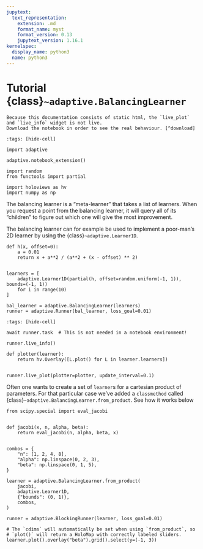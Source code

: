 ```yaml
---
jupytext:
  text_representation:
    extension: .md
    format_name: myst
    format_version: 0.13
    jupytext_version: 1.16.1
kernelspec:
  display_name: python3
  name: python3
---
```


# Tutorial {class}`~adaptive.BalancingLearner`

```{note}
Because this documentation consists of static html, the `live_plot` and `live_info` widget is not live.
Download the notebook in order to see the real behaviour. [^download]
```

```{code-cell} ipython3
:tags: [hide-cell]

import adaptive

adaptive.notebook_extension()

import random
from functools import partial

import holoviews as hv
import numpy as np
```

The balancing learner is a “meta-learner” that takes a list of learners.
When you request a point from the balancing learner, it will query all of its “children” to figure out which one will give the most improvement.

The balancing learner can for example be used to implement a poor-man’s 2D learner by using the {class}`~adaptive.Learner1D`.

```{code-cell} ipython3
def h(x, offset=0):
    a = 0.01
    return x + a**2 / (a**2 + (x - offset) ** 2)


learners = [
    adaptive.Learner1D(partial(h, offset=random.uniform(-1, 1)), bounds=(-1, 1))
    for i in range(10)
]

bal_learner = adaptive.BalancingLearner(learners)
runner = adaptive.Runner(bal_learner, loss_goal=0.01)
```

```{code-cell} ipython3
:tags: [hide-cell]

await runner.task  # This is not needed in a notebook environment!
```

```{code-cell} ipython3
runner.live_info()
```

```{code-cell} ipython3
def plotter(learner):
    return hv.Overlay([L.plot() for L in learner.learners])


runner.live_plot(plotter=plotter, update_interval=0.1)
```

Often one wants to create a set of `learner`s for a cartesian product of parameters.
For that particular case we’ve added a `classmethod` called {class}`~adaptive.BalancingLearner.from_product`.
See how it works below

```{code-cell} ipython3
from scipy.special import eval_jacobi


def jacobi(x, n, alpha, beta):
    return eval_jacobi(n, alpha, beta, x)


combos = {
    "n": [1, 2, 4, 8],
    "alpha": np.linspace(0, 2, 3),
    "beta": np.linspace(0, 1, 5),
}

learner = adaptive.BalancingLearner.from_product(
    jacobi,
    adaptive.Learner1D,
    {"bounds": (0, 1)},
    combos,
)

runner = adaptive.BlockingRunner(learner, loss_goal=0.01)

# The `cdims` will automatically be set when using `from_product`, so
# `plot()` will return a HoloMap with correctly labeled sliders.
learner.plot().overlay("beta").grid().select(y=(-1, 3))
```

[^download]: This notebook can be downloaded as **{nb-download}`tutorial.BalancingLearner.ipynb`** and {download}`tutorial.BalancingLearner.md`.
